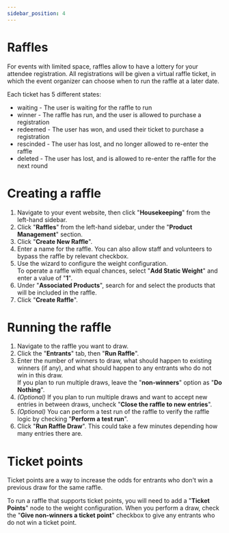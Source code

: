 ```yaml
---
sidebar_position: 4
---
```


# Raffles

For events with limited space, raffles allow to have a lottery for your attendee registration. All registrations will be given a virtual raffle ticket, in which the event organizer can choose when to run the raffle at a later date.

Each ticket has 5 different states:
* waiting - The user is waiting for the raffle to run
* winner - The raffle has run, and the user is allowed to purchase a registration
* redeemed - The user has won, and used their ticket to purchase a registration
* rescinded - The user has lost, and no longer allowed to re-enter the raffle
* deleted - The user has lost, and is allowed to re-enter the raffle for the next round

# Creating a raffle

<ol className="numbered-list">
  <li>
    <span>
      Navigate to your event website, then click "<strong>Housekeeping</strong>" from the left-hand sidebar.
    </span>
  </li>
  <li>
    <span>
      Click "<strong>Raffles</strong>" from the left-hand sidebar, under the "<strong>Product Management</strong>" section.
    </span>
  </li>
  <li>
    <span>
      Click "<strong>Create New Raffle</strong>".
    </span>
  </li>
  <li>
    <span>
      Enter a name for the raffle. You can also allow staff and volunteers to bypass the raffle by relevant checkbox.
    </span>
  </li>
  <li>
    <div>
      <div>Use the wizard to configure the weight configuration.</div>
      <div>To operate a raffle with equal chances, select "<strong>Add Static Weight</strong>" and enter a value of "<strong>1</strong>".</div>
    </div>
  </li>
  <li>
    <span>
      Under "<strong>Associated Products</strong>", search for and select the products that will be included in the raffle.
    </span>
  </li>
  <li>
    <span>
      Click "<strong>Create Raffle</strong>".
    </span>
  </li>
</ol>

# Running the raffle

<ol className="numbered-list">
  <li>
    <span>
      Navigate to the raffle you want to draw.
    </span>
  </li>
  <li>
    <span>
      Click the "<strong>Entrants</strong>" tab, then "<strong>Run Raffle</strong>".
    </span>
  </li>
  <li>
    <div>
      <div>
        Enter the number of winners to draw, what should happen to existing winners (if any), and what should happen to any entrants who do not win in this draw.
      </div>
      <Admonition type="tip">
        If you plan to run multiple draws, leave the "<strong>non-winners</strong>" option as "<strong>Do Nothing</strong>".
      </Admonition>
    </div>
  </li>
  <li>
    <span>
      <i>(Optional)</i> If you plan to run multiple draws and want to accept new entries in between draws, uncheck "<strong>Close the raffle to new entries</strong>".
    </span>
  </li>
  <li>
    <span>
      <i>(Optional)</i> You can perform a test run of the raffle to verify the raffle logic by checking "<strong>Perform a test run</strong>".
    </span>
  </li>
  <li>
    <span>
      Click "<strong>Run Raffle Draw</strong>". This could take a few minutes depending how many entries there are.
    </span>
  </li>
</ol>

# Ticket points

Ticket points are a way to increase the odds for entrants who don't win a previous draw for the same raffle.

To run a raffle that supports ticket points, you will need to add a "**Ticket Points**" node to the weight configuration. When you perform a draw, check the "**Give non-winners a ticket point**" checkbox to give any entrants who do not win a ticket point.